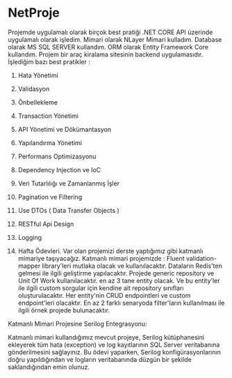 # NetProje
Projemde uygulamalı olarak birçok best pratiği .NET CORE API üzerinde uygulamalı olarak işledim. Mimari olarak NLayer Mimari kulladım. Database olarak MS SQL SERVER kullandım. ORM olarak Entity Framework Core kullandım. Projem bir araç kiralama sitesinin backend uygulamasıdır.
İşlediğim bazı best pratikler : 
1. Hata Yönetimi
2. Validasyon
3. Önbellekleme
4. Transaction Yönetimi
5. API Yönetimi ve Dökümantasyon
6. Yapılandırma Yönetimi
7. Performans Optimizasyonu
8. Dependency Injection ve IoC
9. Veri Tutarlılığı ve Zamanlanmış İşler
10. Pagination ve Filtering
11. Use DTOs ( Data Transfer Objects )
12. RESTful Api Design
13. Logging

2. Hafta Ödevleri.
Var olan projemizi derste yaptığımız gibi katmanlı mimariye taşıyacağız.
Katmanlı mimari projemizde : Fluent validation- mapper  library'leri mutlaka olacak ve kullanılacaktır.
Dataların Redis'ten gelmesi ile ilgili geliştirme  yapılacaktır.
Projede generic repository ve Unit Of Work kullanılacaktır.
en az 3 tane entity olacak. Ve bu entity'ler ile ilgili custom sorgular için kendine ait repository sınıfları oluşturulacaktır. Her entity'nin CRUD endpointleri ve custom endpoint'leri olacaktır.
En az 2 farklı senaryoda filter'ların kullanılması ile ilgili örnek projede bulunacaktır.

Katmanlı Mimari Projesine Serilog Entegrasyonu:

Katmanlı mimari kullandığımız mevcut projeye, Serilog kütüphanesini ekleyerek tüm hata (exception) ve log kayıtlarının SQL Server veritabanına gönderilmesini sağlayınız. Bu ödevi yaparken, Serilog konfigürasyonlarının doğru yapıldığından ve logların veritabanında düzgün bir şekilde saklandığından emin olunuz.
